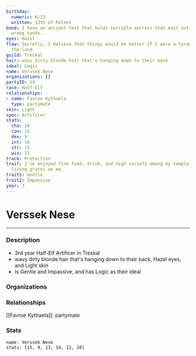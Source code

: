```yaml
---
birthday:
  numeric: 6/13
  written: 13th of Pelent
bond: I have an ancient text that holds terrible secrets that must not fall into the
  wrong hands.
eyes: Hazel
flaw: Secretly, I believe that things would be better if I were a tyrant lording over
  the land.
guild: Treskal
hair: wavy dirty blonde hair that's hanging down to their back
ideal: Logic
name: Verssek Nese
organizations: []
partyID: 19
race: Half-Elf
relationships:
- name: Favroe Kythaela
  type: partymate
skin: Light
spec: Artificer
stats:
  cha: 10
  con: 13
  dex: 9
  int: 14
  str: 15
  wis: 11
track: Protection
trait: I've enjoyed fine food, drink, and high society among my temple's elite. Rough
  living grates on me.
trait1: Gentle
trait2: Impassive
year: 3
---
```

# Verssek Nese
---
### Description
- 3rd year Half-Elf Artificer in Treskal
- wavy dirty blonde hair that's hanging down to their back, Hazel eyes, and Light skin
- Is Gentle and Impassive, and has Logic as their ideal

### Organizations
### Relationships
[[Favroe Kythaela]]: partymate
### Stats
```statblock
name: Verssek Nese
stats: [15, 9, 13, 14, 11, 10]
```